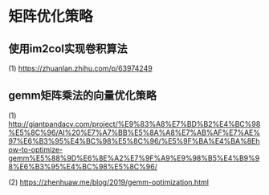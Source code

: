 # 矩阵优化策略
## 使用im2col实现卷积算法  
(1) https://zhuanlan.zhihu.com/p/63974249

## gemm矩阵乘法的向量优化策略
(1) http://giantpandacv.com/project/%E9%83%A8%E7%BD%B2%E4%BC%98%E5%8C%96/AI%20%E7%A7%BB%E5%8A%A8%E7%AB%AF%E7%AE%97%E6%B3%95%E4%BC%98%E5%8C%96/%E5%9F%BA%E4%BA%8Ehow-to-optimize-gemm%E5%88%9D%E6%8E%A2%E7%9F%A9%E9%98%B5%E4%B9%98%E6%B3%95%E4%BC%98%E5%8C%96/

(2) https://zhenhuaw.me/blog/2019/gemm-optimization.html
